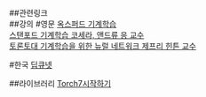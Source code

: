 ##관련링크 <br>
##강의
#영문
[옥스퍼드 기계학습](https://www.cs.ox.ac.uk/people/nando.defreitas/machinelearning/)
<br>
[스탠포드 기계학습 코세라, 앤드류 응 교수](https://www.coursera.org/learn/machine-learning/)
<br>
[토론토대 기계학습을 위한 뉴럴 네트워크 제프리 힌튼 교수](https://www.coursera.org/course/neuralnets)

#한국
[딥큐넷](http://deepcumen.com)

##라이브러리
[Torch7시작하기](http://roboticist.tistory.com/553)
